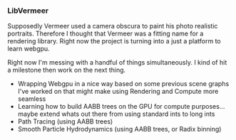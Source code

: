 ### LibVermeer

Supposedly Vermeer used a camera obscura to paint his photo realistic portraits.  Therefore I thought that Vermeer was a fitting name for a rendering library.
Right now the project is turning into a just a platform to learn webgpu.

Right now I'm messing with a handful of things simultaneously.  I kind of hit a milestone then work on the next thing.
 - Wrapping Webgpu in a nice way based on some previous scene graphs I've worked on that might make using Rendering and Compute more seamless
 - Learning how to build AABB trees on the GPU for compute purposes... maybe extend whats out there from using standard ints to long ints
 - Path Tracing (using AABB trees)
 - Smooth Particle Hydrodynamics (using AABB trees, or Radix binning)
